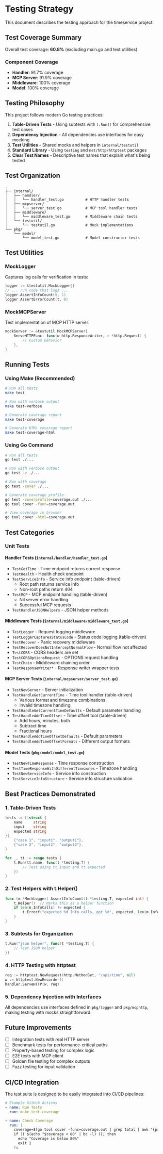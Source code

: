 # Testing Strategy

This document describes the testing approach for the timeservice project.

## Test Coverage Summary

Overall test coverage: **60.8%** (excluding main.go and test utilities)

### Component Coverage
- **Handler**: 91.7% coverage
- **MCP Server**: 91.9% coverage
- **Middleware**: 100% coverage
- **Model**: 100% coverage

## Testing Philosophy

This project follows modern Go testing practices:

1. **Table-Driven Tests** - Using subtests with `t.Run()` for comprehensive test cases
2. **Dependency Injection** - All dependencies use interfaces for easy mocking
3. **Test Utilities** - Shared mocks and helpers in `internal/testutil`
4. **Standard Library** - Using `testing` and `net/http/httptest` packages
5. **Clear Test Names** - Descriptive test names that explain what's being tested

## Test Organization

```
.
├── internal/
│   ├── handler/
│   │   └── handler_test.go          # HTTP handler tests
│   ├── mcpserver/
│   │   └── server_test.go           # MCP tool handler tests
│   ├── middleware/
│   │   └── middleware_test.go       # Middleware chain tests
│   └── testutil/
│       └── testutil.go              # Mock implementations
└── pkg/
    └── model/
        └── model_test.go            # Model constructor tests
```

## Test Utilities

### MockLogger

Captures log calls for verification in tests:

```go
logger := &testutil.MockLogger{}
// ... run code that logs ...
logger.AssertInfoCount(t, 1)
logger.AssertErrorCount(t, 0)
```

### MockMCPServer

Test implementation of MCP HTTP server:

```go
mockServer := &testutil.MockMCPServer{
    ServeHTTPFunc: func(w http.ResponseWriter, r *http.Request) {
        // Custom behavior
    },
}
```

## Running Tests

### Using Make (Recommended)

```bash
# Run all tests
make test

# Run with verbose output
make test-verbose

# Generate coverage report
make test-coverage

# Generate HTML coverage report
make test-coverage-html
```

### Using Go Command

```bash
# Run all tests
go test ./...

# Run with verbose output
go test -v ./...

# Run with coverage
go test -cover ./...

# Generate coverage profile
go test -coverprofile=coverage.out ./...
go tool cover -func=coverage.out

# View coverage in browser
go tool cover -html=coverage.out
```

## Test Categories

### Unit Tests

#### Handler Tests (`internal/handler/handler_test.go`)
- `TestGetTime` - Time endpoint returns correct response
- `TestHealth` - Health check endpoint
- `TestServiceInfo` - Service info endpoint (table-driven)
  - Root path returns service info
  - Non-root paths return 404
- `TestMCP` - MCP endpoint handling (table-driven)
  - Nil server error handling
  - Successful MCP requests
- `TestHandlerJSONHelpers` - JSON helper methods

#### Middleware Tests (`internal/middleware/middleware_test.go`)
- `TestLogger` - Request logging middleware
- `TestLoggerCapturesStatusCode` - Status code logging (table-driven)
- `TestRecover` - Panic recovery middleware
- `TestRecoverDoesNotInterceptNormalFlow` - Normal flow not affected
- `TestCORS` - CORS headers are set
- `TestCORSOptionsRequest` - OPTIONS request handling
- `TestChain` - Middleware chaining order
- `TestResponseWriter*` - Response writer wrapper tests

#### MCP Server Tests (`internal/mcpserver/server_test.go`)
- `TestNewServer` - Server initialization
- `TestHandleGetCurrentTime` - Time tool handler (table-driven)
  - Various format and timezone combinations
  - Invalid timezone handling
- `TestHandleGetCurrentTimeDefaults` - Default parameter handling
- `TestHandleAddTimeOffset` - Time offset tool (table-driven)
  - Add hours, minutes, both
  - Subtract time
  - Fractional hours
- `TestHandleAddTimeOffsetDefaults` - Default parameters
- `TestHandleAddTimeOffsetFormats` - Different output formats

#### Model Tests (`pkg/model/model_test.go`)
- `TestNewTimeResponse` - Time response construction
- `TestTimeResponseWithDifferentTimezones` - Timezone handling
- `TestNewServiceInfo` - Service info construction
- `TestServiceInfoStructure` - Service info structure validation

## Best Practices Demonstrated

### 1. Table-Driven Tests
```go
tests := []struct {
    name     string
    input    string
    expected string
}{
    {"case 1", "input1", "output1"},
    {"case 2", "input2", "output2"},
}

for _, tt := range tests {
    t.Run(tt.name, func(t *testing.T) {
        // Test using tt.input and tt.expected
    })
}
```

### 2. Test Helpers with t.Helper()
```go
func (m *MockLogger) AssertInfoCount(t *testing.T, expected int) {
    t.Helper()  // Marks this as a helper function
    if len(m.InfoCalls) != expected {
        t.Errorf("expected %d Info calls, got %d", expected, len(m.InfoCalls))
    }
}
```

### 3. Subtests for Organization
```go
t.Run("json helper", func(t *testing.T) {
    // Test JSON helper
})
```

### 4. HTTP Testing with httptest
```go
req := httptest.NewRequest(http.MethodGet, "/api/time", nil)
w := httptest.NewRecorder()
handler.ServeHTTP(w, req)
```

### 5. Dependency Injection with Interfaces
All dependencies use interfaces defined in `pkg/logger` and `pkg/mcphttp`, making testing with mocks straightforward.

## Future Improvements

- [ ] Integration tests with real HTTP server
- [ ] Benchmark tests for performance-critical paths
- [ ] Property-based testing for complex logic
- [ ] E2E tests with MCP client
- [ ] Golden file testing for complex outputs
- [ ] Fuzz testing for input validation

## CI/CD Integration

The test suite is designed to be easily integrated into CI/CD pipelines:

```yaml
# Example GitHub Actions
- name: Run Tests
  run: make test-coverage

- name: Check Coverage
  run: |
    coverage=$(go tool cover -func=coverage.out | grep total | awk '{print $3}' | sed 's/%//')
    if (( $(echo "$coverage < 80" | bc -l) )); then
      echo "Coverage is below 80%"
      exit 1
    fi
```
